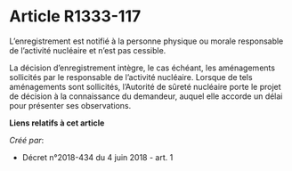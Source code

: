 # Article R1333-117

L’enregistrement est notifié à la personne physique ou morale responsable de l’activité nucléaire et n’est pas cessible.

La décision d’enregistrement intègre, le cas échéant, les aménagements sollicités par le responsable de l’activité nucléaire.
Lorsque de tels aménagements sont sollicités, l’Autorité de sûreté nucléaire porte le projet de décision à la connaissance du
demandeur, auquel elle accorde un délai pour présenter ses observations.

**Liens relatifs à cet article**

_Créé par_:

  - Décret n°2018-434 du 4 juin 2018 - art. 1
